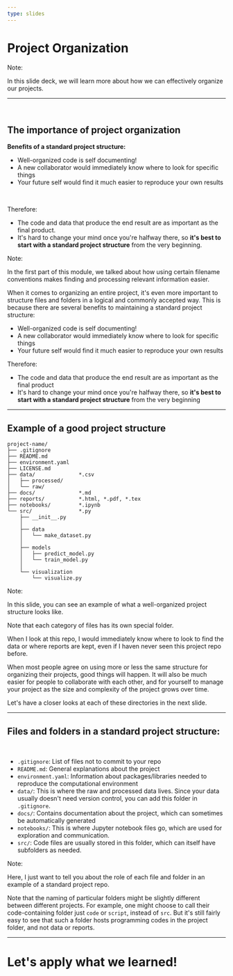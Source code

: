 ```yaml
---
type: slides
---
```


# Project Organization

Note:

In this slide deck, we will learn more about how we can effectively organize our projects.

---

<br>

## The importance of project organization

**Benefits of a standard project structure:**

- Well-organized code is self documenting!
- A new collaborator would immediately know where to look for specific things
- Your future self would find it much easier to reproduce your own results

<br>

Therefore:

- The code and data that produce the end result are as important as the final product.
- It's hard to change your mind once you're halfway there, so **it's best to start with a standard project structure** from the very beginning.

Note:

In the first part of this module, we talked about how using certain filename conventions makes finding and processing relevant information easier.

When it comes to organizing an entire project, it's even more important to structure files and folders in a logical and commonly accepted way.
This is because there are several benefits to maintaining a standard project structure:

- Well-organized code is self documenting!
- A new collaborator would immediately know where to look for specific things
- Your future self would find it much easier to reproduce your own results

Therefore:

- The code and data that produce the end result are as important as the final product
- It's hard to change your mind once you're halfway there, so **it's best to start with a standard project structure** from the very beginning

---

## Example of a good project structure

```
project-name/
├── .gitignore
├── README.md
├── environment.yaml
├── LICENSE.md
├── data/              *.csv        
│   ├── processed/
│   └── raw/
├── docs/              *.md
├── reports/           *.html, *.pdf, *.tex
├── notebooks/         *.ipynb
└── src/               *.py
    ├── __init__.py
    │
    ├── data
    │   └── make_dataset.py
    │
    ├── models
    │   ├── predict_model.py
    │   └── train_model.py
    │
    └── visualization
        └── visualize.py
```

Note:

In this slide, you can see an example of what a well-organized project structure looks like.

Note that each category of files has its own special folder.

When I look at this repo, I would immediately know where to look to find the data or where reports are kept, even if I haven never seen this project repo before.

When most people agree on using more or less the same structure for organizing their projects, good things will happen.
It will also be much easier for people to collaborate with each other, and for yourself to manage your project as the size and complexity of the project grows over time.

Let's have a closer looks at each of these directories in the next slide.

---

## Files and folders in a standard project structure:

<br>

- `.gitignore`: List of files not to commit to your repo
- `README.md`: General explanations about the project
- `environment.yaml`: Information about packages/libraries needed to reproduce the computational environment
- `data/`: This is where the raw and processed data lives. Since your data usually doesn't need version control, you can add this folder in `.gitignore`.
- `docs/`: Contains documentation about the project, which can sometimes be automatically generated 
- `notebooks/`: This is where Jupyter notebook files go, which are used for exploration and communication.
- `src/`: Code files are usually stored in this folder, which can itself have subfolders as needed.

Note:

Here, I just want to tell you about the role of each file and folder in an example of a standard project repo.

Note that the naming of particular folders might be slightly different between different projects.
For example, one might choose to call their code-containing folder just `code` or `script`, instead of `src`. But it's still fairly easy to see that such a folder hosts programming codes in the project folder, and not data or reports.

---

# Let's apply what we learned!
